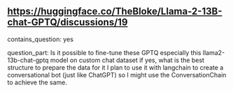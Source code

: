 ## https://huggingface.co/TheBloke/Llama-2-13B-chat-GPTQ/discussions/19

contains_question: yes

question_part: Is it possible to fine-tune these GPTQ especially this llama2-13b-chat-gptq model on custom chat dataset if yes, what is the best structure to prepare the data for it I plan to use it with langchain to create a conversational bot (just like ChatGPT) so I might use the ConversationChain to achieve the same.